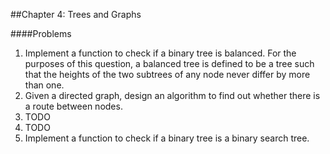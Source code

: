 ##Chapter 4: Trees and Graphs

####Problems

1. Implement a function to check if a binary tree is balanced. For the purposes of this question, a balanced tree is defined to be a tree such that the heights of the two subtrees of any node never differ by more than one.
2. Given a directed graph, design an algorithm to find out whether there is a route between nodes.
3. TODO
4. TODO
5. Implement a function to check if a binary tree is a binary search tree.
